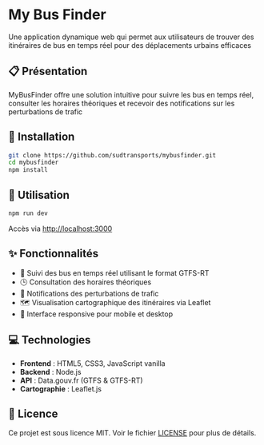 # My Bus Finder

Une application dynamique web qui permet aux utilisateurs de trouver des itinéraires de bus en temps réel pour des déplacements urbains efficaces

## 📋 Présentation

MyBusFinder offre une solution intuitive pour suivre les bus en temps réel, consulter les horaires théoriques et recevoir des notifications sur les perturbations de trafic

## 🚀 Installation

```bash
git clone https://github.com/sudtransports/mybusfinder.git
cd mybusfinder
npm install
```

## 📱 Utilisation

```bash
npm run dev
```

Accès via [http://localhost:3000](http://localhost:3000)

## ✨ Fonctionnalités

- 🚌 Suivi des bus en temps réel utilisant le format GTFS-RT
- 🕒 Consultation des horaires théoriques
- 🚧 Notifications des perturbations de trafic
- 🗺️ Visualisation cartographique des itinéraires via Leaflet
- 📱 Interface responsive pour mobile et desktop

## 💻 Technologies

- **Frontend** : HTML5, CSS3, JavaScript vanilla
- **Backend** : Node.js
- **API** : Data.gouv.fr (GTFS & GTFS-RT)
- **Cartographie** : Leaflet.js

## 📄 Licence

Ce projet est sous licence MIT. Voir le fichier [LICENSE](LICENSE) pour plus de détails.
